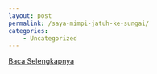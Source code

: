 ```yaml
---
layout: post
permalink: /saya-mimpi-jatuh-ke-sungai/
categories:
    - Uncategorized
---
```


[Baca Selengkapnya](/06)